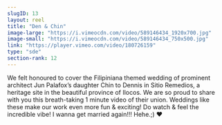 ```yaml
---
slugID: 13 
layout: reel
title: "Den & Chin"
image-large: "https://i.vimeocdn.com/video/589146434_1920x700.jpg"
image-small: "https://i.vimeocdn.com/video/589146434_750x500.jpg"
link: "https://player.vimeo.com/video/180726159"
type: "sde"
section-rank: 12
---
```

We felt honoured to cover the Filipiniana themed wedding of prominent architect Jun Palafox’s daughter Chin to Dennis in Sitio Remedios, a heritage site in the beautiful province of Ilocos.
We are so proud to share with you this breath-taking 1 minute video of their union. Weddings like these make our work even more fun & exciting!
Do watch & feel the incredible vibe!
I wanna get married again!!! Hehe.;) ❤